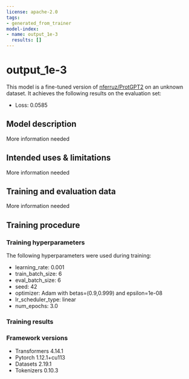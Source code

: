 ```yaml
---
license: apache-2.0
tags:
- generated_from_trainer
model-index:
- name: output_1e-3
  results: []
---
```


<!-- This model card has been generated automatically according to the information the Trainer had access to. You
should probably proofread and complete it, then remove this comment. -->

# output_1e-3

This model is a fine-tuned version of [nferruz/ProtGPT2](https://huggingface.co/nferruz/ProtGPT2) on an unknown dataset.
It achieves the following results on the evaluation set:
- Loss: 0.0585

## Model description

More information needed

## Intended uses & limitations

More information needed

## Training and evaluation data

More information needed

## Training procedure

### Training hyperparameters

The following hyperparameters were used during training:
- learning_rate: 0.001
- train_batch_size: 6
- eval_batch_size: 6
- seed: 42
- optimizer: Adam with betas=(0.9,0.999) and epsilon=1e-08
- lr_scheduler_type: linear
- num_epochs: 3.0

### Training results



### Framework versions

- Transformers 4.14.1
- Pytorch 1.12.1+cu113
- Datasets 2.19.1
- Tokenizers 0.10.3

